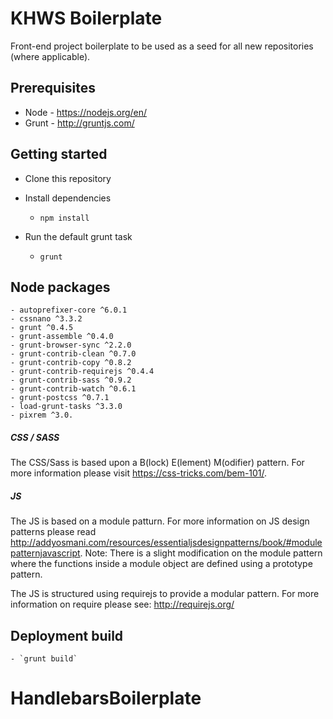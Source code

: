 # KHWS Boilerplate

Front-end project boilerplate to be used as a seed for all new repositories (where applicable).

## Prerequisites

* Node - https://nodejs.org/en/
* Grunt - http://gruntjs.com/

## Getting started

* Clone this repository

* Install dependencies

	- `npm install`

* Run the default grunt task

	- `grunt`


## Node packages
	- autoprefixer-core ^6.0.1
	- cssnano ^3.3.2
	- grunt ^0.4.5
	- grunt-assemble ^0.4.0
	- grunt-browser-sync ^2.2.0
	- grunt-contrib-clean ^0.7.0
	- grunt-contrib-copy ^0.8.2
	- grunt-contrib-requirejs ^0.4.4
	- grunt-contrib-sass ^0.9.2
	- grunt-contrib-watch ^0.6.1
	- grunt-postcss ^0.7.1
	- load-grunt-tasks ^3.3.0
	- pixrem ^3.0.



##### CSS / SASS
The CSS/Sass is based upon a B(lock) E(lement) M(odifier) pattern. For more information please visit https://css-tricks.com/bem-101/.


##### JS
The JS is based on a module patturn. For more information on JS design patterns please read http://addyosmani.com/resources/essentialjsdesignpatterns/book/#modulepatternjavascript.
Note: There is a slight modification on the module pattern where the functions inside a module object are defined using a prototype pattern.

The JS is structured using requirejs to provide a modular pattern. For more information on require please see: http://requirejs.org/


## Deployment build
	- `grunt build`
# HandlebarsBoilerplate
